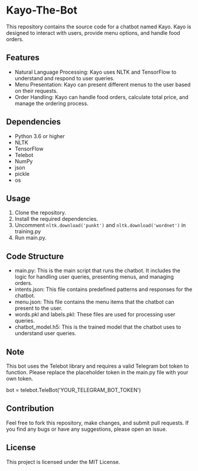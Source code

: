 # Kayo-The-Bot

This repository contains the source code for a chatbot named Kayo. Kayo is designed to interact with users, provide menu options, and handle food orders.

## Features

- Natural Language Processing: Kayo uses NLTK and TensorFlow to understand and respond to user queries.
- Menu Presentation: Kayo can present different menus to the user based on their requests.
- Order Handling: Kayo can handle food orders, calculate total price, and manage the ordering process.

## Dependencies

- Python 3.6 or higher
- NLTK
- TensorFlow
- Telebot
- NumPy
- json
- pickle
- os

## Usage

1. Clone the repository.
2. Install the required dependencies.
3. Uncomment `nltk.download('punkt')` and `nltk.download('wordnet')` in training.py
4. Run main.py.

## Code Structure

- main.py: This is the main script that runs the chatbot. It includes the logic for handling user queries, presenting menus, and managing orders.
- intents.json: This file contains predefined patterns and responses for the chatbot.
- menu.json: This file contains the menu items that the chatbot can present to the user.
- words.pkl and labels.pkl: These files are used for processing user queries.
- chatbot_model.h5: This is the trained model that the chatbot uses to understand user queries.

## Note

This bot uses the Telebot library and requires a valid Telegram bot token to function. Please replace the placeholder token in the main.py file with your own token.

bot = telebot.TeleBot('YOUR_TELEGRAM_BOT_TOKEN')


## Contribution

Feel free to fork this repository, make changes, and submit pull requests. If you find any bugs or have any suggestions, please open an issue.

## License

This project is licensed under the MIT License.